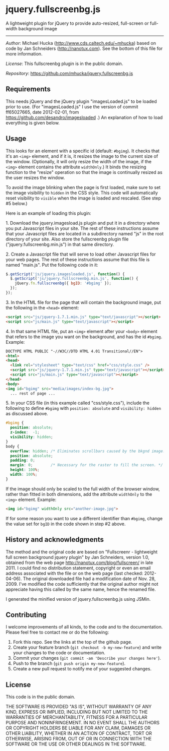 jquery.fullscreenbg.js
======================

A lightweight plugin for jQuery to provide auto-resized, full-screen or
full-width background image

----

*Author*: Michael Hucka (http://www.cds.caltech.edu/~mhucka) based on code
by Jan Schneiders (http://nanotux.com).  See the bottom of this file for
more information.

*License*:       This fullscreenbg plugin is in the public domain.

*Repository*:    https://github.com/mhucka/jquery.fullscreenbg.js
 
Requirements
------------

This needs jQuery and the jQuery plugin "imagesLoaded.js" to be loaded prior
to use.  (For "imagesLoaded.js" I use the version of commit ff65027665, date
2012-02-01, from https://github.com/desandro/imagesloaded .)  An explanation
of how to load everything is given below.

Usage
-----

This looks for an element with a specific id (default: `#bgimg`).  It
checks that it's an `<img>` element, and if it is, it resizes the image to
the current size of the window.  (Optionally, it will only resize the width
of the image, if the `<img>` element contains the attribute `widthOnly`.)
It binds the resizing function to the "resize" operation so that the image
is continually resized as the user resizes the window.

To avoid the image blinking when the page is first loaded, make sure to set
the image visibility to `hidden` in the CSS style.  This code will
automatically reset visibility to `visible` when the image is loaded and
rescaled.  (See step #5 below.)

Here is an example of loading this plugin:

1\. Download the jquery.imagesload.js plugin and put it in a directory where
you put Javascript files in your site.  The rest of these instructions
assume that your Javascript files are located in a subdirectory named "js"
in the root directory of your site.  Also store the fullscreenbg plugin
file ("jquery.fullscreenbg.min.js") in that same directory.

2\. Create a Javascript file that will serve to load other Javascript files
for your web pages.  The rest of these instructions assume that this file
is named "main.js".  Put the following code in it:

~~~~~javascript
$.getScript('js/jquery.imagesloaded.js', function() {
  $.getScript('js/jquery.fullscreenbg.min.js', function() {
    jQuery.fn.fullscreenbg({ bgID: '#bgimg' });
  });
});
~~~~~

3\. In the HTML file for the page that will contain the background image, put
the following in the `<head>` element:

~~~~~HTML
<script src="js/jquery-1.7.1.min.js" type="text/javascript"></script>
<script src="js/main.js" type="text/javascript"></script>
~~~~~

4\. In that same HTML file, put an `<img>` element after your `<body>`
element that refers to the image you want on the background, and has the
id `#bgimg`.  Example:

~~~~~HTML
DOCTYPE HTML PUBLIC "-//W3C//DTD HTML 4.01 Transitional//EN">
<html>
<head>
  <link rel="stylesheet" type="text/css" href="css/style.css" />
  <script src="js/jquery-1.7.1.min.js" type="text/javascript"></script>
  <script src="js/main.js" type="text/javascript"></script>
</head>
<body>
<img id="bgimg" src="media/images/index-bg.jpg">
  ... rest of page ...
~~~~~

5\. In your CSS file (in this example called "css/style.css"), include the
following to define `#bgimg` with `position: absolute` and `visibility:
hidden` as discussed above.

~~~~~CSS
#bgimg {
  position: absolute;
  z-index:  -1;
  visibility: hidden;
}
body {
  overflow: hidden; /* Eliminates scrollbars caused by the bkgnd image. */
  position: absolute;
  padding: 0;
  margin: 0;        /* Necessary for the raster to fill the screen. */
  height: 100%;
  width: 100%;
}
~~~~~

If the image should only be scaled to the full width of the browser window,
rather than fitted in both dimensions, add the attribute `widthOnly` to the
`<img>` element.  Example:

~~~~~HTML
<img id="bgimg" widthOnly src="another-image.jpg">
~~~~~

If for some reason you want to use a different identifier than `#bgimg`, change
the value set for `bgID` in the code shown in step #2 above.

History and acknowledgments
---------------------------

The method and the original code are based on "Fullscreenr - lightweight full
screen background jquery plugin" by Jan Schneiders, version 1.0, obtained
from the web page http://nanotux.com/blog/fullscreen/ in late 2011.  I could
find no distribution statement, copyright or even an email address associated
with the file or on the web page (last checked: 2012-04-06).  The original
downloaded file had a modification date of Nov. 28, 2009.  I've modified the
code sufficiently that the original author might not appreciate having this
called by the same name, hence the renamed file.

I generated the minified version of jquery.fullscreenbg.js using JSMin.

Contributing
------------

I welcome improvements of all kinds, to the code and to the documentation.
Please feel free to contact me or do the following:

1. Fork this repo.  See the links at the top of the github page.
2. Create your feature branch (`git checkout -b my-new-feature`) and write
your changes to the code or documentation.
3. Commit your changes (`git commit -am 'Describe your changes here'`).
4. Push to the branch (`git push origin my-new-feature`).
5. Create a new pull request to notify me of your suggested changes.

License
-------

This code is in the public domain.

THE SOFTWARE IS PROVIDED "AS IS", WITHOUT WARRANTY OF ANY KIND, EXPRESS OR
IMPLIED, INCLUDING BUT NOT LIMITED TO THE WARRANTIES OF MERCHANTABILITY,
FITNESS FOR A PARTICULAR PURPOSE AND NONINFRINGEMENT. IN NO EVENT SHALL THE
AUTHORS OR COPYRIGHT HOLDERS BE LIABLE FOR ANY CLAIM, DAMAGES OR OTHER
LIABILITY, WHETHER IN AN ACTION OF CONTRACT, TORT OR OTHERWISE, ARISING FROM,
OUT OF OR IN CONNECTION WITH THE SOFTWARE OR THE USE OR OTHER DEALINGS IN THE
SOFTWARE.
